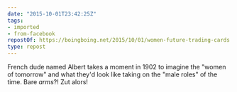 ```yaml
---
date: "2015-10-01T23:42:25Z"
tags:
- imported
- from-facebook
repostOf: https://boingboing.net/2015/10/01/women-future-trading-cards.html
type: repost
---
```

French dude named Albert takes a moment in 1902 to imagine the "women of tomorrow" and what they'd look like taking on the "male roles" of the time. Bare *arms*?! Zut alors!
